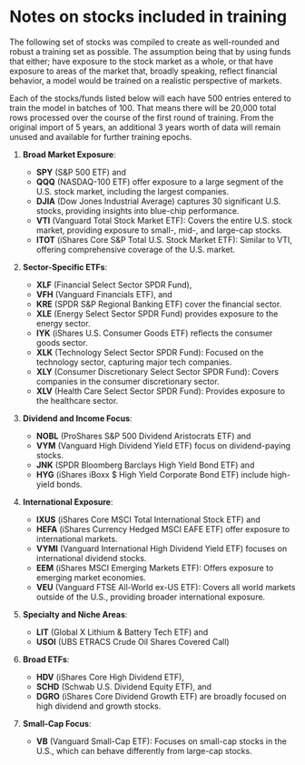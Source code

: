 # Notes on stocks included in training

The following set of stocks was compiled to create as well-rounded and robust a training set as possible. The assumption being that by using funds that either; have exposure to the stock market as a whole, or that have exposure to areas of the market that, broadly speaking, reflect financial behavior, a model would be trained on a realistic perspective of markets.

Each of the stocks/funds listed below will each have 500 entries entered to train the model in batches of 100. That means there will be 20,000 total rows processed over the course of the first round of training. From the original import of 5 years, an additional 3 years worth of data will remain unused and available for further training epochs. 

1. **Broad Market Exposure**:
    - **SPY** (S&P 500 ETF) and 
    - **QQQ** (NASDAQ-100 ETF) offer exposure to a large segment of the U.S. stock market, including the largest companies.
    - **DJIA** (Dow Jones Industrial Average) captures 30 significant U.S. stocks, providing insights into blue-chip performance.
    - **VTI** (Vanguard Total Stock Market ETF): Covers the entire U.S. stock market, providing exposure to small-, mid-, and large-cap stocks.
   - **ITOT** (iShares Core S&P Total U.S. Stock Market ETF): Similar to VTI, offering comprehensive coverage of the U.S. market.

2. **Sector-Specific ETFs**:
    - **XLF** (Financial Select Sector SPDR Fund), 
    - **VFH** (Vanguard Financials ETF), and 
    - **KRE** (SPDR S&P Regional Banking ETF) cover the financial sector.
    - **XLE** (Energy Select Sector SPDR Fund) provides exposure to the energy sector.
    - **IYK** (iShares U.S. Consumer Goods ETF) reflects the consumer goods sector.
    - **XLK** (Technology Select Sector SPDR Fund): Focused on the technology sector, capturing major tech companies.
   - **XLY** (Consumer Discretionary Select Sector SPDR Fund): Covers companies in the consumer discretionary sector.
   - **XLV** (Health Care Select Sector SPDR Fund): Provides exposure to the healthcare sector.

3. **Dividend and Income Focus**:
    - **NOBL** (ProShares S&P 500 Dividend Aristocrats ETF) and 
    - **VYM** (Vanguard High Dividend Yield ETF) focus on dividend-paying stocks.
    - **JNK** (SPDR Bloomberg Barclays High Yield Bond ETF) and 
    - **HYG** (iShares iBoxx $ High Yield Corporate Bond ETF) include high-yield bonds.

4. **International Exposure**:
    - **IXUS** (iShares Core MSCI Total International Stock ETF) and 
    - **HEFA** (iShares Currency Hedged MSCI EAFE ETF) offer exposure to international markets.
    - **VYMI** (Vanguard International High Dividend Yield ETF) focuses on international dividend stocks.
    - **EEM** (iShares MSCI Emerging Markets ETF): Offers exposure to emerging market economies.
   - **VEU** (Vanguard FTSE All-World ex-US ETF): Covers all world markets outside of the U.S., providing broader international exposure.

5. **Specialty and Niche Areas**:
    - **LIT** (Global X Lithium & Battery Tech ETF) and 
    - **USOI** (UBS ETRACS Crude Oil Shares Covered Call)

6. **Broad ETFs**:
    - **HDV** (iShares Core High Dividend ETF), 
    - **SCHD** (Schwab U.S. Dividend Equity ETF), and 
    - **DGRO** (iShares Core Dividend Growth ETF) are broadly focused on high dividend and growth stocks.

7. **Small-Cap Focus**:
   - **VB** (Vanguard Small-Cap ETF): Focuses on small-cap stocks in the U.S., which can behave differently from large-cap stocks.